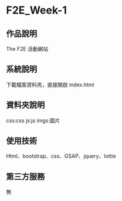 # F2E_Week-1

## 作品說明

The F2E 活動網站

## 系統說明

下載檔案資料夾，直接開啟 index.html

## 資料夾說明

css:css
js:js
imgs:圖片

## 使用技術

Html、bootstrap、css、GSAP、jquery、lottie

## 第三方服務

無
